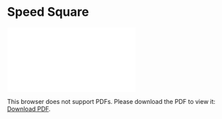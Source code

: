 # Speed Square

<object data="../assets/speed_square.pdf" type="application/pdf" width="100%" height="850px">
    <embed src="../assets/speed_square.pdf">
        <p>This browser does not support PDFs. Please download the PDF to view it: <a href="http://timcmartin.github.io/user_manuals/assets/speed_square.pdf">Download PDF</a>.</p>
    </embed>
</object>
